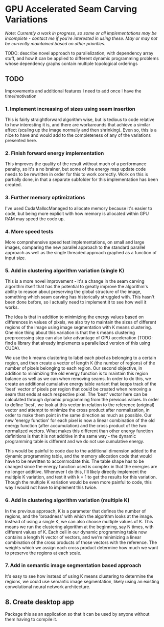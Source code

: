 # GPU Accelerated Seam Carving Variations

*Note: Currently a work in progress, so some or all implementations may be incomplete - contact me if you're interested in using these. May or may not be currently maintained based on other priorities.*


TODO: describe novel approach to parallelization, with dependency array stuff, and how it can be applied to different dynamic programming problems whose dependency graphs contain multiple topological orderings


## TODO
Improvements and additional features I need to add once I have the time/motivation

### 1. Implement increasing of sizes using seam insertion
This is fairly straightforward algorithm wise, but is tedious to code relative to how interesting it is, and there are workarounds that achieve a similar affect (scaling up the image normally and then shrinking). Even so, this is a nice to have and would add to the completeness of any of the variations presented here.

### 2. Finish forward energy implementation
This improves the quality of the result without much of a performance penalty, so it's a no brainer, but some of the energy map update code needs to be rewritten in order for this to work correctly. Work on this is partially done, in that a separate subfolder for this implementation has been created.

### 3. Further memory optimizations
I've used CudaMallocManaged to allocate memory because it's easier to code, but being more explicit with how memory is allocated within GPU RAM may speed the code up.

### 4. More speed tests
More comprehensive speed test implementations, on small and large images, comparing the new parallel approach to the standard parallel approach as well as the single threaded approach graphed as a function of input size.

### 5. Add in clustering algorithm variation (single K)
This is a more novel improvement - it's a change in the seam carving algorithm itself that has the potential to greatly improve the algorithm's ability to reason about preserving the global structure of the image, something which seam carving has historically struggled with. This hasn't been done before, so I actually need to implement it to see how well it works.

The idea is that in addition to minimizing the energy values based on differences in values of pixels, we also try to maintain the sizes of different regions of the image using image segmentation with K means clustering. One nice thing about this variation is that the k means clustering preprocessing step can also take advantage of GPU acceleration (TODO: find a library that already implements a parallelized version of this using CUDA).

We use the k means clustering to label each pixel as belonging to a certain region, and then create a vector of length K (the number of regions) of the number of pixels belonging to each region. Our second objective, in addition to minimizing the old energy function is to maintain this region balance as well as we can when removing seams. In order to do this, we create an additional cumulative energy table variant that keeps track of the 'best' vector of pixels per region that could be created when removing a seam that ends at each respective pixel. The 'best' vector here can be calculated through dynamic programming from the previous values. In order to define 'best', we look at this vector in relation to the reference (original) vector and attempt to minimize the cross product after normalization, in order to make them point in the same direction as much as possible. Our new 'energy function' for each pixel is now a linear combination of the old energy function (after accumulation) and the cross product of the two normalized vectors. What makes this different than other energy function definitions is that it is not additive in the same way - the dynamic programming table is different and we do not use cumulative energy.

This would be painful to code due to the additional dimension added to the dynamic programming table, and the memory allocation code that would have to be rewritten to accommodate this. The table shape has to be changed since the energy function used is complex in that the energies are no longer additive. Whenever I do this, I'll likely directly implement the multiple K variation, and test it with k = 1 to get the results for this variation. Though the multiple K variation would be even more painful to code, this way I would not have to implement this twice.

### 6. Add in clustering algorithm variation (multiple K)

In the previous approach, K is a parameter that defines the number of regions, and the 'broadness' with which the algorithm looks at the image. Instead of using a single K, we can also choose multiple values of K. This means we run the clustering algorithm at the beginning, say N times, with different values of K. Each cell in our dynamic programming table now contains a length N vector of vectors, and we're minimizing a linear combination of the cross products of those vectors with the reference. The weights which we assign each cross product determine how much we want to preserve the regions at each scale.

### 7. Add in semantic image segmentation based approach

It's easy to see how instead of using K means clustering to determine the regions, we could use semantic image segmentation, likely using an existing convolutional neural network architecture.

## 8. Create desktop app

Package this as an application so that it can be used by anyone without them having to compile it.
